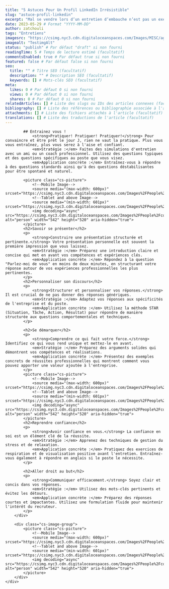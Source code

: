 ```yaml
---
title: "5 Astuces Pour Un Profil LinkedIn Irrésistible"
slug: "astuce-profil-linkedin"
excerpt: "Mal se vendre lors d’un entretien d’embauche n’est pas un exercice facile. Vous souhaitez faire bonne impression auprès du recruteur ? N’attendez plus et profitez de la méthodologie de RG pour réussir votre entretien."
date: 2023-05-29 # Format "YYYY-MM-DD"
author: zatchouli
tags: "Entretiens"
imagesrc: "https://csimg.nyc3.cdn.digitaloceanspaces.com/Images/MISC/agency-laptops.png"
imagealt: "TestimgAlt"
status: "publish" # Par défaut "draft" si non fourni
readingTime: 5 # Temps de lecture estimé (facultatif)
commentsEnabled: true # Par défaut true si non fourni
featured: false # Par défaut false si non fourni
seo:
  title: "" # Titre SEO (facultatif)
  description: "" # Description SEO (facultatif)
  keywords: [] # Mots-clés SEO (facultatif)
meta:
  likes: 0 # Par défaut 0 si non fourni
  views: 0 # Par défaut 0 si non fourni
  shares: 0 # Par défaut 0 si non fourni
relatedArticles: [] # Liste des slugs ou IDs des articles connexes (facultatif)
bibliography: [] # Liste des références ou bibliographie associée à l'article (facultatif)
attachments: [] # Liste des fichiers attachés à l'article (facultatif)
translations: [] # Liste des traductions de l'article (facultatif)
---
```

            ## Entrainez vous !
                <strong>Pratiquer! Pratiquer! Pratiquer!</strong> Pour convaincre et être prêt le jour J, rien ne vaut la pratique. Plus vous vous entraînez, plus vous serez à l'aise et confiant.
                <em>Stratégie :</em> Faites des simulations d'entretien avec un ami ou un coach professionnel. Utilisez des questions typiques et des questions spécifiques au poste que vous visez.
                <em>Application concrète :</em> Entraînez-vous à répondre à des questions standards ainsi qu'à des questions déstabilisantes pour être spontané et naturel.

            <picture class="cs-picture">
                <!--Mobile Image-->
                <source media="(max-width: 600px)" srcset="https://csimg.nyc3.cdn.digitaloceanspaces.com/Images%2FPeople%2Fcontent2.jpg">
                <!--Tablet and above Image-->
                <source media="(min-width: 601px)" srcset="https://csimg.nyc3.cdn.digitaloceanspaces.com/Images%2FPeople%2Fcontent2.jpg">
                <img decoding="async" src="https://csimg.nyc3.cdn.digitaloceanspaces.com/Images%2FPeople%2Fcontent2.jpg" alt="person" width="542" height="520" aria-hidden="true">
            </picture>
            <h2>Savoir se présenter</h2>
            <p>
                <strong>Construire une présentation structurée et pertinente.</strong> Votre présentation personnelle est souvent la première impression que vous laissez.
                <em>Stratégie :</em> Préparez une introduction claire et concise qui met en avant vos compétences et expériences clés.
                <em>Application concrète :</em> Répondez à la question "Parlez-moi de vous" en moins de deux minutes, en structurant votre réponse autour de vos expériences professionnelles les plus pertinentes.
            </p>
            <h2>Personnaliser son discours</h2>
            <p>
                <strong>Structurer et personnaliser vos réponses.</strong> Il est crucial de ne pas donner des réponses génériques.
                <em>Stratégie :</em> Adaptez vos réponses aux spécificités de l'entreprise et du poste.
                <em>Application concrète :</em> Utilisez la méthode STAR (Situation, Tâche, Action, Résultat) pour répondre de manière structurée aux questions comportementales et techniques.
            </p>
            
            <h2>Se démarquer</h2>
            <p>
                <strong>Comprendre ce qui fait votre force.</strong> Identifiez ce qui vous rend unique et mettez-le en avant.
                <em>Stratégie :</em> Préparez des arguments solides qui démontrent vos compétences et réalisations.
                <em>Application concrète :</em> Présentez des exemples concrets de réussites professionnelles qui montrent comment vous pouvez apporter une valeur ajoutée à l'entreprise.
            </p>
            <picture class="cs-picture">
                <!--Mobile Image-->
                <source media="(max-width: 600px)" srcset="https://csimg.nyc3.cdn.digitaloceanspaces.com/Images%2FPeople%2Fcontent2.jpg">
                <!--Tablet and above Image-->
                <source media="(min-width: 601px)" srcset="https://csimg.nyc3.cdn.digitaloceanspaces.com/Images%2FPeople%2Fcontent2.jpg">
                <img decoding="async" src="https://csimg.nyc3.cdn.digitaloceanspaces.com/Images%2FPeople%2Fcontent2.jpg" alt="person" width="542" height="520" aria-hidden="true">
            </picture>
            <h2>Reprendre confiance</h2>
            <p>
                <strong>Avoir confiance en vous.</strong> La confiance en soi est un élément clé de la réussite.
                <em>Stratégie :</em> Apprenez des techniques de gestion du stress et de relaxation.
                <em>Application concrète :</em> Pratiquez des exercices de respiration et de visualisation positive avant l'entretien. Entraînez-vous également à répondre en anglais si le poste le nécessite.
            </p>
            
            <h2>Aller droit au but</h2>
            <p>
                <strong>Communiquer efficacement.</strong> Soyez clair et concis dans vos réponses.
                <em>Stratégie :</em> Utilisez des mots-clés pertinents et évitez les détours.
                <em>Application concrète :</em> Préparez des réponses courtes et impactantes. Utilisez une formulation fluide pour maintenir l'intérêt du recruteur.
            </p>
        </div>
        
        <div class="cs-image-group">
            <picture class="cs-picture">
                <!--Mobile Image-->
                <source media="(max-width: 600px)" srcset="https://csimg.nyc3.cdn.digitaloceanspaces.com/Images%2FPeople%2Fcontent2.jpg">
                <!--Tablet and above Image-->
                <source media="(min-width: 601px)" srcset="https://csimg.nyc3.cdn.digitaloceanspaces.com/Images%2FPeople%2Fcontent2.jpg">
                <img decoding="async" src="https://csimg.nyc3.cdn.digitaloceanspaces.com/Images%2FPeople%2Fcontent2.jpg" alt="person" width="542" height="520" aria-hidden="true">
            </picture>
        </div>
    </div>
